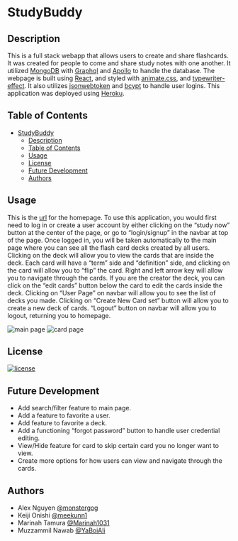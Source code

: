 # StudyBuddy

## Description

This is a full stack webapp that allows users to create and share flashcards. It was created for people to come and share study notes with one another. It utilized [MongoDB](https://www.mongodb.com/) with [Graphql](https://graphql.org/) and [Apollo](https://www.apollographql.com/docs/) to handle the database. The webpage is built using [React](https://react.dev/), and styled with [animate.css](https://animate.style/), and [typewriter-effect](https://www.npmjs.com/package/typewriter-effect). It also utilizes [jsonwebtoken](https://jwt.io/) and [bcypt](https://bcrypt.online/) to handle user logins. This application was deployed using [Heroku](https://www.heroku.com/platform).

## Table of Contents

- [StudyBuddy](#studybuddy)
  - [Description](#description)
  - [Table of Contents](#table-of-contents)
  - [Usage](#usage)
  - [License](#license)
  - [Future Development](#future-development)
  - [Authors](#authors)

## Usage

This is the [url](https://github.com/Marinah1031/StudyBuddy) for the homepage. To use this application, you would first need to log in or create a user account by either clicking on the “study now” button at the center of the page, or go to “login/signup” in the navbar at top of the page. Once logged in, you will be taken automatically to the main page where you can see all the flash card decks created by all users. Clicking on the deck will allow you to view the cards that are inside the deck. Each card will have a “term” side and “definition” side, and clicking on the card will allow you to “flip” the card. Right and left arrow key will allow you to navigate through the cards. If you are the creator the deck, you can click on the “edit cards” button below the card to edit the cards inside the deck.
Clicking on “User Page” on navbar will allow you to see the list of decks you made. Clicking on “Create New Card set” button will allow you to create a new deck of cards.
“Logout” button on navbar will allow you to logout, returning you to homepage.

![main page]()
![card page]()

## License
  
[![license](https://img.shields.io/badge/License-MIT-green)](https://choosealicense.com/licenses/mit/)

## Future Development

- Add search/filter feature to main page.
- Add a feature to favorite a user.
- Add feature to favorite a deck.
- Add a functioning “forgot password” button to handle user credential editing.
- View/Hide feature for card to skip certain card you no longer want to view.
- Create more options for how users can view and navigate through the cards.


## Authors

- Alex Nguyen [@monstergog](https://github.com/monstergog)
- Keiji Onishi [@meekunn1](https://github.com/meekunn1)
- Marinah Tamura [@Marinah1031](https://github.com/Marinah1031)
- Muzzammil Nawab [@YaBoiAli](https://github.com/YaBoiAli)
